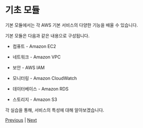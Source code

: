 # 기초 모듈

<!--<p align="center"><img src="../immersion_days_logo.png"></p>-->

기본 모듈에서는 각 AWS 기본 서비스의 다양한 기능을 배울 수 있습니다.

기본 모듈은 다음과 같은 내용으로 구성됩니다.

- 컴퓨트 - Amazon EC2

- 네트워크 - Amazon VPC

- 보안 - AWS IAM

- 모니터링 - Amazon CloudWatch

- 데이터베이스 - Amazon RDS

- 스토리지 - Amazon S3

각 실습을 통해, 서비스의 특성에 대해 알아보겠습니다.

[Previous](../0.preparation-guide/30-addition-setting.md) | [Next](./10-ec2.md)